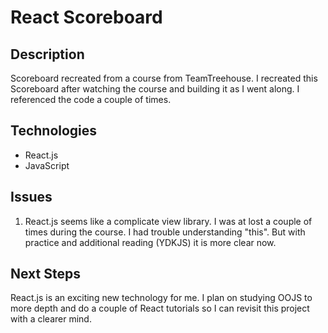 # React Scoreboard
## Description
Scoreboard recreated from a course from TeamTreehouse. I recreated this Scoreboard after watching the course and building it as I went along. I referenced the code a couple of times.
## Technologies

- React.js
- JavaScript

## Issues

1. React.js seems like a complicate view library. I was at lost a couple of times during the course. I had trouble understanding "this". But with practice and additional reading (YDKJS) it is more clear now.

## Next Steps
React.js is an exciting new technology for me. I plan on studying OOJS to more depth and do a couple of React tutorials so I can revisit this project with a clearer mind. 
